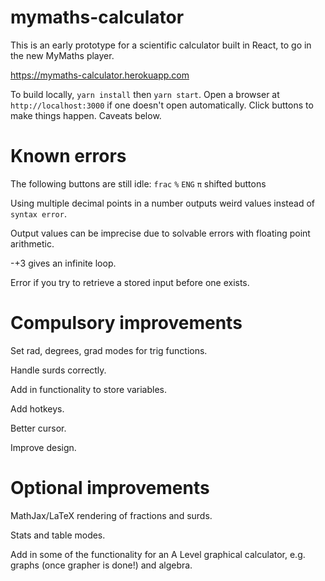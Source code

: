 # mymaths-calculator

This is an early prototype for a scientific calculator built in React, to go in the new MyMaths player.

https://mymaths-calculator.herokuapp.com

To build locally, `yarn install` then `yarn start`. Open a browser at `http://localhost:3000` if one doesn't open automatically.
Click buttons to make things happen. Caveats below.

# Known errors

The following buttons are still idle:
`frac`
`%`
`ENG`
`π`
shifted buttons

Using multiple decimal points in a number outputs weird values instead of `syntax error`.

Output values can be imprecise due to solvable errors with floating point arithmetic.

-+3 gives an infinite loop.

Error if you try to retrieve a stored input before one exists.

# Compulsory improvements

Set rad, degrees, grad modes for trig functions.

Handle surds correctly.

Add in functionality to store variables.

Add hotkeys.

Better cursor.

Improve design.

# Optional improvements

MathJax/LaTeX rendering of fractions and surds.

Stats and table modes.

Add in some of the functionality for an A Level graphical calculator, e.g. graphs (once grapher is done!) and algebra.
